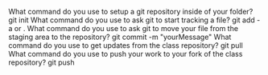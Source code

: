 What command do you use to setup a git repository inside of your folder?
	git init
What command do you use to ask git to start tracking a file?
	git add -a or .
What command do you use to ask git to move your file from the staging area to the repository?
	git commit -m "yourMessage"
What command do you use to get updates from the class repository?
	git pull
What command do you use to push your work to your fork of the class repository?
	git push